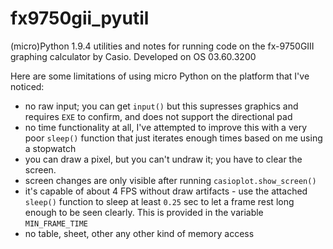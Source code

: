 # fx9750gii_pyutil
(micro)Python 1.9.4 utilities and notes for running code on the fx-9750GIII graphing calculator by Casio.
Developed on OS 03.60.3200

Here are some limitations of using micro Python on the platform that I've noticed:
- no raw input; you can get `input()` but this supresses graphics and requires `EXE` to confirm, and does not support the directional pad
- no time functionality at all, I've attempted to improve this with a very poor `sleep()` function that just iterates enough times based on me using a stopwatch
- you can draw a pixel, but you can't undraw it; you have to clear the screen.
- screen changes are only visible after running `casioplot.show_screen()`
- it's capable of about 4 FPS without draw artifacts - use the attached `sleep()` function to sleep at least `0.25` sec to let a frame rest long enough to be seen clearly. This is provided in the variable `MIN_FRAME_TIME`
- no table, sheet, other any other kind of memory access

